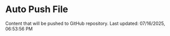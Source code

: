 # Auto Push File

Content that will be pushed to GitHub repository.
Last updated: 07/16/2025, 06:53:56 PM